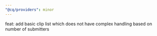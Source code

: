 ```yaml
---
"@cq/providers": minor
---
```


feat: add basic clip list which does not have complex handling based on number of submitters
